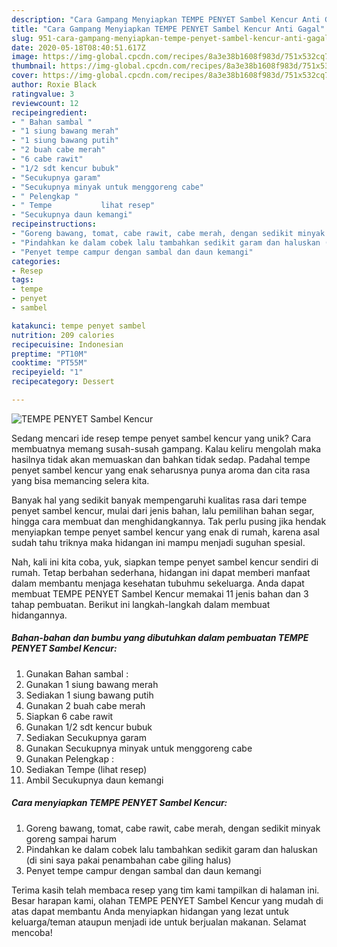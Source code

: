 ```yaml
---
description: "Cara Gampang Menyiapkan TEMPE PENYET Sambel Kencur Anti Gagal"
title: "Cara Gampang Menyiapkan TEMPE PENYET Sambel Kencur Anti Gagal"
slug: 951-cara-gampang-menyiapkan-tempe-penyet-sambel-kencur-anti-gagal
date: 2020-05-18T08:40:51.617Z
image: https://img-global.cpcdn.com/recipes/8a3e38b1608f983d/751x532cq70/tempe-penyet-sambel-kencur-foto-resep-utama.jpg
thumbnail: https://img-global.cpcdn.com/recipes/8a3e38b1608f983d/751x532cq70/tempe-penyet-sambel-kencur-foto-resep-utama.jpg
cover: https://img-global.cpcdn.com/recipes/8a3e38b1608f983d/751x532cq70/tempe-penyet-sambel-kencur-foto-resep-utama.jpg
author: Roxie Black
ratingvalue: 3
reviewcount: 12
recipeingredient:
- " Bahan sambal "
- "1 siung bawang merah"
- "1 siung bawang putih"
- "2 buah cabe merah"
- "6 cabe rawit"
- "1/2 sdt kencur bubuk"
- "Secukupnya garam"
- "Secukupnya minyak untuk menggoreng cabe"
- " Pelengkap "
- " Tempe           lihat resep"
- "Secukupnya daun kemangi"
recipeinstructions:
- "Goreng bawang, tomat, cabe rawit, cabe merah, dengan sedikit minyak goreng sampai harum"
- "Pindahkan ke dalam cobek lalu tambahkan sedikit garam dan haluskan (di sini saya pakai penambahan cabe giling halus)"
- "Penyet tempe campur dengan sambal dan daun kemangi"
categories:
- Resep
tags:
- tempe
- penyet
- sambel

katakunci: tempe penyet sambel 
nutrition: 209 calories
recipecuisine: Indonesian
preptime: "PT10M"
cooktime: "PT55M"
recipeyield: "1"
recipecategory: Dessert

---
```



![TEMPE PENYET Sambel Kencur](https://img-global.cpcdn.com/recipes/8a3e38b1608f983d/751x532cq70/tempe-penyet-sambel-kencur-foto-resep-utama.jpg)

Sedang mencari ide resep tempe penyet sambel kencur yang unik? Cara membuatnya memang susah-susah gampang. Kalau keliru mengolah maka hasilnya tidak akan memuaskan dan bahkan tidak sedap. Padahal tempe penyet sambel kencur yang enak seharusnya punya aroma dan cita rasa yang bisa memancing selera kita.

Banyak hal yang sedikit banyak mempengaruhi kualitas rasa dari tempe penyet sambel kencur, mulai dari jenis bahan, lalu pemilihan bahan segar, hingga cara membuat dan menghidangkannya. Tak perlu pusing jika hendak menyiapkan tempe penyet sambel kencur yang enak di rumah, karena asal sudah tahu triknya maka hidangan ini mampu menjadi suguhan spesial.




Nah, kali ini kita coba, yuk, siapkan tempe penyet sambel kencur sendiri di rumah. Tetap berbahan sederhana, hidangan ini dapat memberi manfaat dalam membantu menjaga kesehatan tubuhmu sekeluarga. Anda dapat membuat TEMPE PENYET Sambel Kencur memakai 11 jenis bahan dan 3 tahap pembuatan. Berikut ini langkah-langkah dalam membuat hidangannya.

<!--inarticleads1-->

##### Bahan-bahan dan bumbu yang dibutuhkan dalam pembuatan TEMPE PENYET Sambel Kencur:

1. Gunakan  Bahan sambal :
1. Gunakan 1 siung bawang merah
1. Sediakan 1 siung bawang putih
1. Gunakan 2 buah cabe merah
1. Siapkan 6 cabe rawit
1. Gunakan 1/2 sdt kencur bubuk
1. Sediakan Secukupnya garam
1. Gunakan Secukupnya minyak untuk menggoreng cabe
1. Gunakan  Pelengkap :
1. Sediakan  Tempe           (lihat resep)
1. Ambil Secukupnya daun kemangi




<!--inarticleads2-->

##### Cara menyiapkan TEMPE PENYET Sambel Kencur:

1. Goreng bawang, tomat, cabe rawit, cabe merah, dengan sedikit minyak goreng sampai harum
1. Pindahkan ke dalam cobek lalu tambahkan sedikit garam dan haluskan (di sini saya pakai penambahan cabe giling halus)
1. Penyet tempe campur dengan sambal dan daun kemangi




Terima kasih telah membaca resep yang tim kami tampilkan di halaman ini. Besar harapan kami, olahan TEMPE PENYET Sambel Kencur yang mudah di atas dapat membantu Anda menyiapkan hidangan yang lezat untuk keluarga/teman ataupun menjadi ide untuk berjualan makanan. Selamat mencoba!
